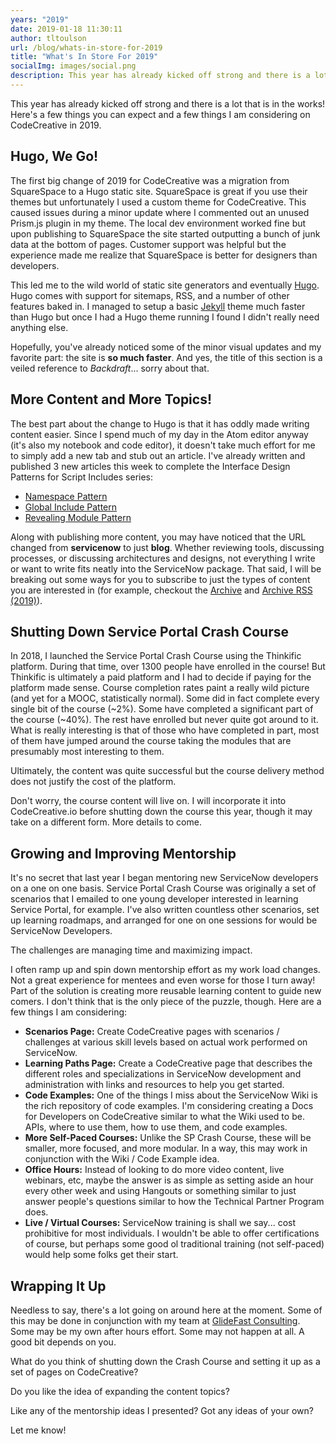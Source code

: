 ```yaml
---
years: "2019"
date: 2019-01-18 11:30:11
author: tltoulson
url: /blog/whats-in-store-for-2019
title: "What's In Store For 2019"
socialImg: images/social.png
description: This year has already kicked off strong and there is a lot that is in the works! Here's a few things you can expect and a few things I am considering on CodeCreative in 2019.
---
```


This year has already kicked off strong and there is a lot that is in the works! Here's a few things you can expect and a few things I am considering on CodeCreative in 2019.

## Hugo, We Go!

The first big change of 2019 for CodeCreative was a migration from SquareSpace to a Hugo static site. SquareSpace is great if you use their themes but unfortunately I used a custom theme for CodeCreative. This caused issues during a minor update where I commented out an unused Prism.js plugin in my theme. The local dev environment worked fine but upon publishing to SquareSpace the site started outputting a bunch of junk data at the bottom of pages. Customer support was helpful but the experience made me realize that SquareSpace is better for designers than developers.

This led me to the wild world of static site generators and eventually [Hugo][1]. Hugo comes with support for sitemaps, RSS, and a number of other features baked in. I managed to setup a basic [Jekyll][2] theme much faster than Hugo but once I had a Hugo theme running I found I didn't really need anything else.

Hopefully, you've already noticed some of the minor visual updates and my favorite part: the site is **so much faster**.  And yes, the title of this section is a veiled reference to *Backdraft*... sorry about that.

## More Content and More Topics!

The best part about the change to Hugo is that it has oddly made writing content easier. Since I spend much of my day in the Atom editor anyway (it's also my notebook and code editor), it doesn't take much effort for me to simply add a new tab and stub out an article. I've already written and published 3 new articles this week to complete the Interface Design Patterns for Script Includes series:

* [Namespace Pattern][3]
* [Global Include Pattern][4]
* [Revealing Module Pattern][5]

Along with publishing more content, you may have noticed that the URL changed from **servicenow** to just **blog**. Whether reviewing tools, discussing processes, or discussing architectures and designs, not everything I write or want to write fits neatly into the ServiceNow package. That said, I will be breaking out some ways for you to subscribe to just the types of content you are interested in (for example, checkout the [Archive][6] and [Archive RSS (2019)][7]).

## Shutting Down Service Portal Crash Course

In 2018, I launched the Service Portal Crash Course using the Thinkific platform. During that time, over 1300 people have enrolled in the course! But Thinkific is ultimately a paid platform and I had to decide if paying for the platform made sense. Course completion rates paint a really wild picture (and yet for a MOOC, statistically normal). Some did in fact complete every single bit of the course (~2%). Some have completed a significant part of the course (~40%). The rest have enrolled but never quite got around to it. What is really interesting is that of those who have completed in part, most of them have jumped around the course taking the modules that are presumably most interesting to them.

Ultimately, the content was quite successful but the course delivery method does not justify the cost of the platform.

Don't worry, the course content will live on.  I will incorporate it into CodeCreative.io before shutting down the course this year, though it may take on a different form.  More details to come.

## Growing and Improving Mentorship

It's no secret that last year I began mentoring new ServiceNow developers on a one on one basis. Service Portal Crash Course was originally a set of scenarios that I emailed to one young developer interested in learning Service Portal, for example. I've also written countless other scenarios, set up learning roadmaps, and arranged for one on one sessions for would be ServiceNow Developers.

The challenges are managing time and maximizing impact.

I often ramp up and spin down mentorship effort as my work load changes. Not a great experience for mentees and even worse for those I turn away! Part of the solution is creating more reusable learning content to guide new comers. I don't think that is the only piece of the puzzle, though. Here are a few things I am considering:

* **Scenarios Page:** Create CodeCreative pages with scenarios / challenges at various skill levels based on actual work performed on ServiceNow.
* **Learning Paths Page:** Create a CodeCreative page that describes the different roles and specializations in ServiceNow development and administration with links and resources to help you get started.
* **Code Examples:** One of the things I miss about the ServiceNow Wiki is the rich repository of code examples. I'm considering creating a Docs for Developers on CodeCreative similar to what the Wiki used to be. APIs, where to use them, how to use them, and code examples.
* **More Self-Paced Courses:** Unlike the SP Crash Course, these will be smaller, more focused, and more modular. In a way, this may work in conjunction with the Wiki / Code Example idea.
* **Office Hours:** Instead of looking to do more video content, live webinars, etc, maybe the answer is as simple as setting aside an hour every other week and using Hangouts or something similar to just answer people's questions similar to how the Technical Partner Program does.
* **Live / Virtual Courses:** ServiceNow training is shall we say... cost prohibitive for most individuals. I wouldn't be able to offer certifications of course, but perhaps some good ol traditional training (not self-paced) would help some folks get their start.

## Wrapping It Up

Needless to say, there's a lot going on around here at the moment. Some of this may be done in conjunction with my team at [GlideFast Consulting][8]. Some may be my own after hours effort. Some may not happen at all. A good bit depends on you.

What do you think of shutting down the Crash Course and setting it up as a set of pages on CodeCreative?

Do you like the idea of expanding the content topics?

Like any of the mentorship ideas I presented? Got any ideas of your own?

Let me know!

[1]: https://gohugo.io/
[2]: https://jekyllrb.com/
[3]: /blog/interface-design-patterns-namespace-pattern
[4]: /blog/interface-design-patterns-global-include-pattern
[5]: /blog/interface-design-patterns-revealing-module-pattern
[6]: /years/
[7]: /years/2019/index.xml
[8]: http://glidefast.com
